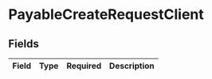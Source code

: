 # PayableCreateRequestClient


## Fields

| Field       | Type        | Required    | Description |
| ----------- | ----------- | ----------- | ----------- |